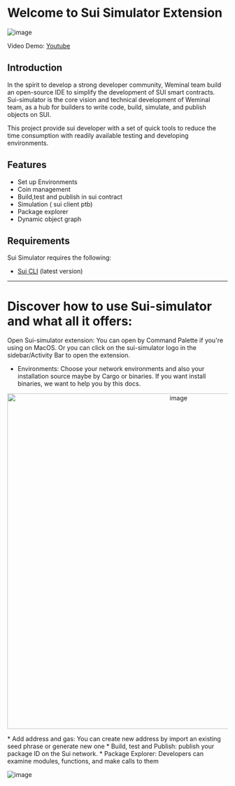 
# Welcome to Sui Simulator Extension
![image](https://github.com/Weminal-labs/sui-simulator-vscode/assets/70145901/1a90b21d-6a05-4651-94de-b1ccdd37896a)

Video Demo: [Youtube](https://www.youtube.com/watch?v=BHRxeF_visM&pp=ygUMd2VtaW5hbCBsYWIg)

## Introduction 
In the spirit to develop a strong developer community, Weminal team build an open-source IDE to simplify the development of SUI smart contracts. Sui-simulator is the core vision and technical development of Weminal team, as a hub for builders to write code, build, simulate, and publish objects on SUI.

This project provide sui developer with a set of quick tools to reduce the time consumption with readily available testing and developing environments.

## Features 
* Set up Environments
* Coin management 
* Build,test and publish in  sui contract
* Simulation ( sui client ptb) 
* Package explorer
* Dynamic object graph

## Requirements 
Sui Simulator requires the following:
- [Sui CLI](https://docs.sui.io/guides/developer/getting-started/sui-install) (latest version)
---

# Discover how to use Sui-simulator and what all it offers: 
Open Sui-simulator extension: You can open by Command Palette if you're using on MacOS. Or you can click on the sui-simulator logo in the sidebar/Activity Bar to open the extension. 
* Environments: Choose your network environments and also your installation source maybe by Cargo or binaries. If you want install binaries, we want to help you by this docs.
<p align="center">
<img width="767" alt="image" src="https://github.com/Weminal-labs/sui-simulator-vscode/assets/70145901/bce7074d-25e7-41f1-af29-e6132554896f">
</p>
* Add address and gas: You can create new address by import an existing seed phrase or generate new one
* Build, test and Publish: publish your package ID on the Sui network.
* Package Explorer: Developers can examine  modules, functions, and make calls to them

![image](https://github.com/Weminal-labs/sui-simulator-vscode/assets/70145901/96e6893e-c1a1-4e0a-a349-7078a0736fea)

